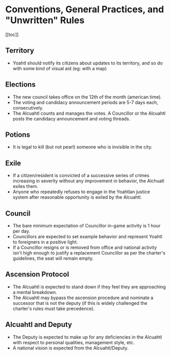 # Conventions, General Practices, and "Unwritten" Rules

[[toc]]

## Territory

- Yoahtl should notify its citizens about updates to its territory, and so do with some kind of visual aid (eg: with a map)

## Elections

- The new council takes office on the 12th of the month (american time).
- The voting and candidacy announcement periods are 5-7 days each, consecutively.
- The Alcuahtl counts and manages the votes. A Councillor or the Alcuahtl posts the candidacy announcement and voting threads.

## Potions

- It is legal to kill (but not pearl) someone who is invisible in the city.

## Exile

- If a citizen/resident is convicted of a successive series of crimes increasing in severity without any improvement in behavior, the Alchuatl exiles them.
- Anyone who repeatedly refuses to engage in the Yoahtlan justice system after reasonable opportunity is exiled by the Alcuahtl.

## Council

- The bare minimum expectation of Councillor in-game activity is 1 hour per day.
- Councillors are expected to set example behavior and represent Yoahtl to foreigners in a positive light.
- If a Councillor resigns or is removed from office and national activity isn't high enough to justify a replacement Councillor as per the charter's guidelines, the seat will remain empty.

## Ascension Protocol

- The Alcuahtl is expected to stand down if they feel they are approaching a mental breakdown.
- The Alcuahtl may bypass the ascension procedure and nominate a successor that is not the deputy (if this is widely challenged the charter's rules must take precedence).

## Alcuahtl and Deputy

- The Deputy is expected to make up for any deficiencies in the Alcuahtl with respect to personal qualities, management style, etc.
- A national vision is expected from the Alcuahtl/Deputy.
